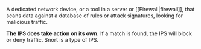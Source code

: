 A dedicated network device, or a tool in a server or [[Firewall|firewall]], that scans data against a database of rules or attack signatures, looking for malicious traffic.

**The IPS does take action on its own.** If a match is found, the IPS will block or deny traffic. 
Snort is a type of IPS.